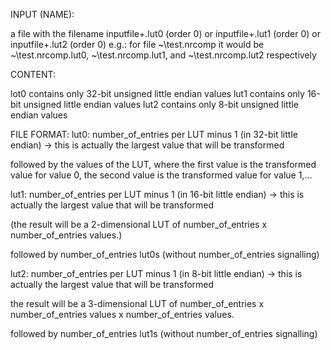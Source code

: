 INPUT (NAME):

a file with the filename inputfile+.lut0 (order 0) or inputfile+.lut1 (order 0) or inputfile+.lut2 (order 0)
e.g.: for file ~\test.nrcomp it would be ~\test.nrcomp.lut0, ~\test.nrcomp.lut1, and  ~\test.nrcomp.lut2 respectively

CONTENT:

lot0 contains only 32-bit unsigned little endian values
lut1 contains only 16-bit unsigned little endian values
lut2 contains only 8-bit unsigned little endian values

FILE FORMAT:
lut0:
number_of_entries per LUT minus 1 (in 32-bit little endian) -> this is actually the largest value that will be transformed

followed by the values of the LUT, where the first value is the transformed value for value 0, 
the second value is the transformed value for value 1,...


lut1:
number_of_entries per LUT minus 1 (in 16-bit little endian) -> this is actually the largest value that will be transformed

(the result will be a 2-dimensional LUT of number_of_entries x number_of_entries values.)

followed by number_of_entries lut0s (without number_of_entries signalling)


lut2:
number_of_entries per LUT minus 1 (in 8-bit little endian) -> this is actually the largest value that will be transformed

the result will be a 3-dimensional LUT of number_of_entries x number_of_entries values x number_of_entries values.

followed by number_of_entries lut1s (without number_of_entries signalling)

